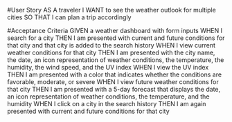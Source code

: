 #User Story
AS A traveler
    I WANT to see the weather outlook for multiple cities
        SO THAT I can plan a trip accordingly

#Acceptance Criteria
GIVEN a weather dashboard with form inputs
    WHEN I search for a city
        THEN I am presented with current and future conditions for that city and that city is added to the search history
    WHEN I view current weather conditions for that city
        THEN I am presented with the city name, the date, an icon representation of weather conditions, the temperature, the humidity, the wind speed, and the UV index
    WHEN I view the UV index
        THEN I am presented with a color that indicates whether the conditions are favorable, moderate, or severe
    WHEN I view future weather conditions for that city
        THEN I am presented with a 5-day forecast that displays the date, an icon representation of weather conditions, the temperature, and the humidity
    WHEN I click on a city in the search history
        THEN I am again presented with current and future conditions for that city